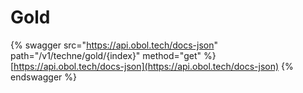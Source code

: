 # Gold

{% swagger src="https://api.obol.tech/docs-json" path="/v1/techne/gold/{index}" method="get" %}
[https://api.obol.tech/docs-json](https://api.obol.tech/docs-json)
{% endswagger %}
